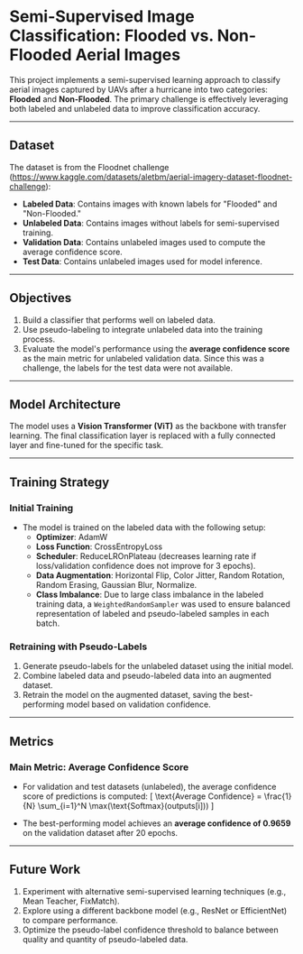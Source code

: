 # Semi-Supervised Image Classification: Flooded vs. Non-Flooded Aerial Images

This project implements a semi-supervised learning approach to classify aerial images captured by UAVs after a hurricane into two categories: **Flooded** and **Non-Flooded**. The primary challenge is effectively leveraging both labeled and unlabeled data to improve classification accuracy.

---

## Dataset

The dataset is from the Floodnet challenge (https://www.kaggle.com/datasets/aletbm/aerial-imagery-dataset-floodnet-challenge):

- **Labeled Data**: Contains images with known labels for "Flooded" and "Non-Flooded."
- **Unlabeled Data**: Contains images without labels for semi-supervised training.
- **Validation Data**: Contains unlabeled images used to compute the average confidence score.
- **Test Data**: Contains unlabeled images used for model inference.

---

## Objectives

1. Build a classifier that performs well on labeled data.
2. Use pseudo-labeling to integrate unlabeled data into the training process.
3. Evaluate the model's performance using the **average confidence score** as the main metric for unlabeled validation data. Since this was a challenge,
the labels for the test data were not available.

---

## Model Architecture

The model uses a **Vision Transformer (ViT)** as the backbone with transfer learning. The final classification layer is replaced with a fully connected layer and fine-tuned for the specific task.

---

## Training Strategy

### Initial Training
- The model is trained on the labeled data with the following setup:
  - **Optimizer**: AdamW
  - **Loss Function**: CrossEntropyLoss
  - **Scheduler**: ReduceLROnPlateau (decreases learning rate if loss/validation confidence does not improve for 3 epochs).
  - **Data Augmentation**: Horizontal Flip, Color Jitter, Random Rotation, Random Erasing, Gaussian Blur, Normalize.
  - **Class Imbalance**: Due to large class imbalance in the labeled training data, a `WeightedRandomSampler` was used to ensure balanced representation of labeled and pseudo-labeled samples in each batch.

### Retraining with Pseudo-Labels
1. Generate pseudo-labels for the unlabeled dataset using the initial model.
2. Combine labeled data and pseudo-labeled data into an augmented dataset.
3. Retrain the model on the augmented dataset, saving the best-performing model based on validation confidence.

---

## Metrics

### Main Metric: Average Confidence Score
- For validation and test datasets (unlabeled), the average confidence score of predictions is computed:
  \[
  \text{Average Confidence} = \frac{1}{N} \sum_{i=1}^N \max(\text{Softmax}(outputs[i]))
  \]

- The best-performing model achieves an **average confidence of 0.9659** on the validation dataset after 20 epochs.

---


## Future Work

1. Experiment with alternative semi-supervised learning techniques (e.g., Mean Teacher, FixMatch).
2. Explore using a different backbone model (e.g., ResNet or EfficientNet) to compare performance.
3. Optimize the pseudo-label confidence threshold to balance between quality and quantity of pseudo-labeled data.

